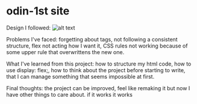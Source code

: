 # odin-1st site

Design I followed:
![alt text](https://cdn.statically.io/gh/TheOdinProject/curriculum/81a5d553f4073e593d23a6ab00d50eef8620796d/foundations/html_css/project/imgs/01.png)

Problems I've faced:
                    forgetting about tags,
                    not following a consistent structure,
                    flex not acting how I want it,
                    CSS rules not working because of some upper rule that overwrittens the new one.

What I've learned from this project:
                    how to structure my html code,
                    how to use display: flex;,
                    how to think about the project before starting to write,
                    that I can manage something that seems impossible at first.


Final thoughts: 
                    the project can be improved, feel like remaking it but now I have other things to care about.
                    if it works it works
